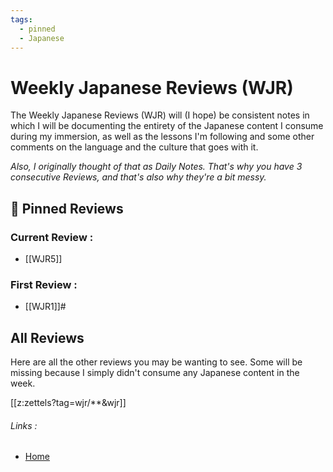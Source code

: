 ```yaml
---
tags:
  - pinned
  - Japanese
---
```


# Weekly Japanese Reviews (WJR)

The Weekly Japanese Reviews (WJR) will (I hope) be consistent notes in which I will be documenting the entirety of the Japanese content I consume during my immersion, as well as the lessons I'm following and some other comments on the language and the culture that goes with it.

*Also, I originally thought of that as Daily Notes. That's why you have 3 consecutive Reviews, and that's also why they're a bit messy.*

## 📌 Pinned Reviews
### Current Review :
- [[WJR5]]
### First Review :
- [[WJR1]]#

## All Reviews
Here are all the other reviews you may be wanting to see. Some will be missing because I simply didn't consume any Japanese content in the week.

[[z:zettels?tag=wjr/**&wjr]]

###### Links :
- [Home](https://misudashi.ga/)